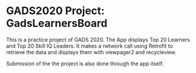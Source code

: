 # GADS2020 Project: GadsLearnersBoard
This is a practice project of GADS 2020. The App displays Top 20 Learners and Top 20 Skill IQ Leaders. It makes a network call using Retrofit to retrieve the data and displays them with viewpager2 and recycleview.

Submission of the the project is also done through the app itself.


